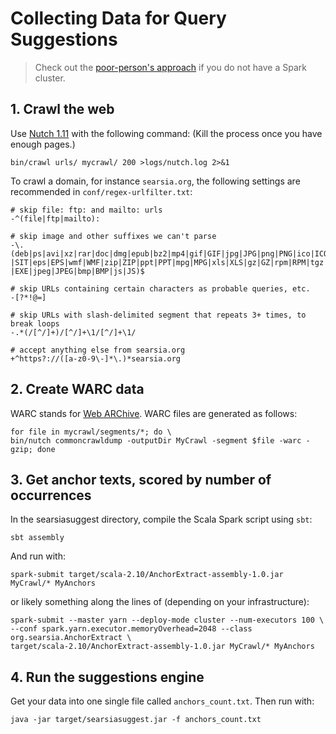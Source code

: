 Collecting Data for Query Suggestions
=====================================

> Check out the [poor-person's approach][1] if you do not have a Spark cluster.


## 1. Crawl the web

Use [Nutch 1.11][2] with the following command: (Kill the process once you have 
enough pages.)

    bin/crawl urls/ mycrawl/ 200 >logs/nutch.log 2>&1 

To crawl a domain, for instance `searsia.org`, the following settings are
recommended in `conf/regex-urlfilter.txt`:

    # skip file: ftp: and mailto: urls
    -^(file|ftp|mailto):

    # skip image and other suffixes we can't parse
    -\.(deb|ps|avi|xz|rar|doc|dmg|epub|bz2|mp4|gif|GIF|jpg|JPG|png|PNG|ico|ICO|css|CSS|sit
    |SIT|eps|EPS|wmf|WMF|zip|ZIP|ppt|PPT|mpg|MPG|xls|XLS|gz|GZ|rpm|RPM|tgz|TGZ|mov|MOV|exe
    |EXE|jpeg|JPEG|bmp|BMP|js|JS)$

    # skip URLs containing certain characters as probable queries, etc.
    -[?*!@=]

    # skip URLs with slash-delimited segment that repeats 3+ times, to break loops
    -.*(/[^/]+)/[^/]+\1/[^/]+\1/

    # accept anything else from searsia.org
    +^https?://([a-z0-9\-]*\.)*searsia.org


## 2. Create WARC data

WARC stands for [Web ARChive][3]. WARC files are generated as follows:

    for file in mycrawl/segments/*; do \
    bin/nutch commoncrawldump -outputDir MyCrawl -segment $file -warc -gzip; done


## 3. Get anchor texts, scored by number of occurrences

In the searsiasuggest directory, compile the Scala Spark script using `sbt`:

    sbt assembly

And run with:

    spark-submit target/scala-2.10/AnchorExtract-assembly-1.0.jar MyCrawl/* MyAnchors 

or likely something along the lines of (depending on your infrastructure):

    spark-submit --master yarn --deploy-mode cluster --num-executors 100 \
    --conf spark.yarn.executor.memoryOverhead=2048 --class org.searsia.AnchorExtract \
    target/scala-2.10/AnchorExtract-assembly-1.0.jar MyCrawl/* MyAnchors


## 4. Run the suggestions engine

Get your data into one single file called `anchors_count.txt`. Then run with:

    java -jar target/searsiasuggest.jar -f anchors_count.txt


[1]: ../perl/ "Collecting Data for Query Suggestions: a poor-person's approach"
[2]: https://nutch.apache.org/downloads.html "Apache Nuth Downloads"
[3]: https://en.wikipedia.org/wiki/Web_ARChive "Web ARChive - Wikipedia"
